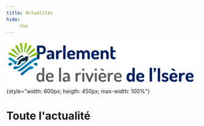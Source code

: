 ```yaml
---
title: Actualités
hide:
    -toc
---
```


![logo-accueil](https://github.com/Konsilion/konsilion-drive/blob/main/logo_banniere_index.png?raw=true){style="width: 600px; heigth: 450px; max-width: 100%"}

# Toute l'actualité

